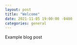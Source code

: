 ```yaml
---
layout: post
title: "Welcome"
date: 2021-11-05 19:00:00 -0400
categories: general
---
```

Example blog post

